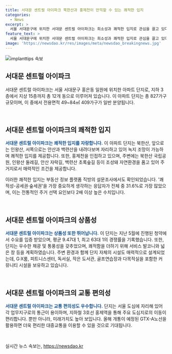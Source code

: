 ```yaml
---
title: 서대문 센트럴 아이파크 북한산과 홍제천이 만끽할 수 있는 쾌적한 입지
categories:
  - News
excerpt: >
  서울 서대문구에 위치한 서대문 센트럴 아이파크는 희소성과 쾌적한 입지로 관심을 끌고 있다. 북한산과 홍제천을 품으며, 청약 경쟁률도 높은데다, 풍부한 자연환경과 쾌적한 주거 환경을 제공한다. 또한, 우수한 채광과 통풍성을 갖춘 다양한 평면구조와 다채로운 커뮤니티 시설을 갖췄으며, 대중교통과 미래 가치 역시 뛰어나다. 이러한 이유들로 서대문 센트럴 아이파크는 수요자들에게 매력적인 주거지로 역할할 것으로 보인다.
feature_text: >
  서울 서대문구에 위치한 서대문 센트럴 아이파크는 희소성과 쾌적한 입지로 관심을 끌고 있다. 북한산과 홍제천을 품으며, 청약 경쟁률도 높은데다, 풍부한 자연환경과 쾌적한 주거 환경을 제공한다. 또한, 우수한 채광과 통풍성을 갖춘 다양한 평면구조와 다채로운 커뮤니티 시설을 갖췄으며, 대중교통과 미래 가치 역시 뛰어나다. 이러한 이유들로 서대문 센트럴 아이파크는 수요자들에게 매력적인 주거지로 역할할 것으로 보인다.
image: 'https://newsdao.kr/res/images/meta/newsdao_breakingnews.jpg'
---
```


<p><img src="https://newsdao.kr/res/images/meta/newsdao_breakingnews.jpg" alt="implanttips 속보" /></p>

<h2 data-ke-size="size26">서대문 센트럴 아이파크</h2>

<p data-ke-size="size16">서대문 센트럴 아이파크는 서울 서대문구 홍은동 일원에 위치한 아파트 단지로, 지하 3층에서 지상 15층까지 총 12개 동으로 이루어져 있습니다. 이 아파트 단지는 총 827가구 규모이며, 이 중에서 전용면적 49~84㎡ 409가구가 일반 분양됩니다.</p>

<p data-ke-size="size16">&nbsp;</p>

<h2 data-ke-size="size24">서대문 센트럴 아이파크의 쾌적한 입지</h2>

<p data-ke-size="size16">
    <b><span style="color: #1a5490;">서대문 센트럴 아이파크는 쾌적한 입지를 자랑합니다.</span></b> 이 아파트 단지는 북한산, 앞으로는 인왕산, 서쪽으로는 안산과 백련산을 내려다보며 자리하고 있어 녹지 조망이 가능하며 쾌적한 입지를 제공합니다. 또한, 홍제천을 인접하고 있으며, 주변에는 북한산 국립공원, 인왕산 둘레길, 안산 자락길, 백련산 초록숲길 등이 조성돼 자연환경을 품고 있어 주거지로서 매력적인 조건을 제공합니다.
</p>

<p data-ke-size="size16">
    이러한 쾌적한 입지는 부동산 정보 플랫폼 직방의 설문조사에서도 확인되었습니다. '쾌적성-공세권·숲세권'을 가장 중요하게 생각하는 응답자가 전체 중 31.6%로 가장 많았으며, 이는 전통적인 주거 선택 요인보다 2배 이상 높은 수치입니다.
</p>

<p data-ke-size="size16">&nbsp;</p>

<h2 data-ke-size="size24">서대문 센트럴 아이파크의 상품성</h2>

<p data-ke-size="size16">
    <b><span style="color: #1a5490;">서대문 센트럴 아이파크는 상품성 또한 뛰어납니다.</span></b> 이 단지는 지난 5월에 진행된 청약에서 수요를 입증 받았으며, 평균 9.47대 1, 최고 63대 1의 경쟁률을 기록했습니다. 또한, 단지는 우수한 채광 및 통풍성을 갖추었으며, 쾌적함을 더하기 위해 서비스 발코니와 넓은 창 등을 계획하였습니다. 주변 환경과 함께 단지 자체의 시설도 매력적으로 설계되었는데, G·X룸, 피트니스센터, 독서실, 작은 도서관, 골프연습장과 다목적실을 포함한 커뮤니티 시설을 보유하고 있습니다.
</p>

<p data-ke-size="size16">&nbsp;</p>

<h2 data-ke-size="size24">서대문 센트럴 아이파크의 교통 편의성</h2>

<p data-ke-size="size16">
    <b><span style="color: #1a5490;">서대문 센트럴 아이파크는 교통 편의성도 우수합니다.</span></b> 단지는 서울 도심에 자리해 있어 각 업무지구로의 통근이 용이하며, 지하철 3호선 홍제역을 통해 주요 도심지로의 이동이 편리합니다. 뿐만 아니라, 미래가치도 높아 보입니다. 올해 개통이 예정된 GTX-A노선을 활용하면 더욱 편리한 대중교통을 이용할 수 있을 것으로 기대됩니다.
</p>

<p data-ke-size="size16">&nbsp;</p>
실시간 뉴스 속보는, <a href="https://newsdao.kr" rel="dofollow">https://newsdao.kr</a>


